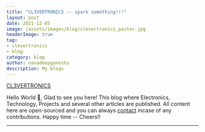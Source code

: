 ```yaml
---
title: "CL3VERTRONICS -- spark something!!!"
layout: post
date: 2021-12-05
image: /assets/images/blog/clevertronics_poster.jpg
headerImage: true
tag:
- clevertronics
- blog
category: blog
author: navadeepganeshu
description: My blogs
---
```


[CL3VERTRONICS](https://clevertronics.blogspot.com/)

Hello World 👋, Glad to see you here! 
This blog where Electronics, Technology, Projects and several other articles are published. All content here are open-sourced and you can always [contact](mailto:navadeepganesh.ngu@gmail.com) incase of any contributions. Happy time -- Cheers!!

---